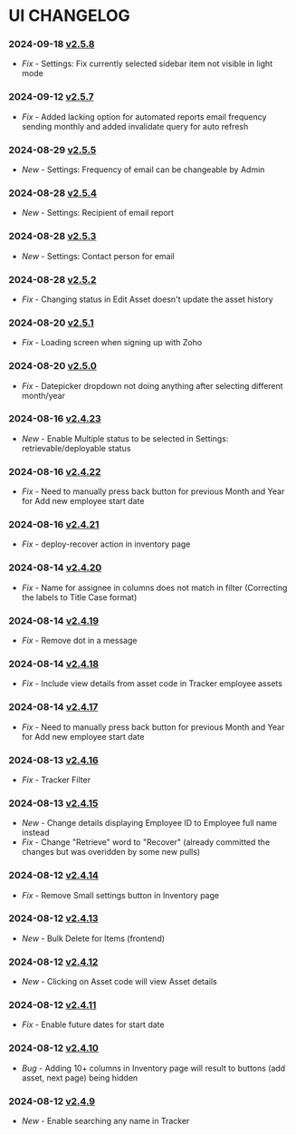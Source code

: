 # UI CHANGELOG

### 2024-09-18 [v2.5.8](https://workplace.zoho.com/#connect_app/portal/intranet/task/623367000000672055)
- *Fix* - Settings: Fix currently selected sidebar item not visible in light mode

### 2024-09-12 [v2.5.7](https://connect.zoho.com/portal/intranet/task/623367000000597066)
- *Fix* - Added lacking option for automated reports email frequency sending monthly and added invalidate query for auto refresh

### 2024-08-29 [v2.5.5](https://connect.zoho.com/portal/intranet/task/623367000000597066)
- *New* - Settings: Frequency of email can be changeable by Admin

### 2024-08-28 [v2.5.4](https://connect.zoho.com/portal/intranet/task/623367000000597079)
- *New* - Settings: Recipient of email report

### 2024-08-28 [v2.5.3](https://connect.zoho.com/portal/intranet/task/623367000000599090)
- *New* - Settings: Contact person for email

### 2024-08-28 [v2.5.2](https://connect.zoho.com/portal/intranet/task/623367000000595540)
- *Fix* - Changing status in Edit Asset doesn't update the asset history

### 2024-08-20 [v2.5.1](https://connect.zoho.com/portal/intranet/task/623367000000601071)
- *Fix* - Loading screen when signing up with Zoho

### 2024-08-20 [v2.5.0](https://connect.zoho.com/portal/intranet/task/623367000000510432)
- *Fix* - Datepicker dropdown not doing anything after selecting different month/year

### 2024-08-16 [v2.4.23](https://connect.zoho.com/portal/intranet/task/623367000000584055)
- *New* - Enable Multiple status to be selected in Settings: retrievable/deployable status

### 2024-08-16 [v2.4.22](https://connect.zoho.com/portal/intranet/task/623367000000510432)
- *Fix* - Need to manually press back button for previous Month and Year for Add new employee start date

### 2024-08-16 [v2.4.21](https://connect.zoho.com/portal/intranet/task/623367000000595253)
- *Fix* - deploy-recover action in inventory page

### 2024-08-14 [v2.4.20](https://connect.zoho.com/portal/intranet/task/623367000000597204)
- *Fix* - Name for assignee in columns does not match in filter (Correcting the labels to Title Case format)

### 2024-08-14 [v2.4.19](https://connect.zoho.com/portal/intranet/task/623367000000554031/623367000000594253)
- *Fix* - Remove dot in a message

### 2024-08-14 [v2.4.18](https://connect.zoho.com/portal/intranet/task/623367000000579041)
- *Fix* - Include view details from asset code in Tracker employee assets

### 2024-08-14 [v2.4.17](https://connect.zoho.com/portal/intranet/task/623367000000510432)
- *Fix* - Need to manually press back button for previous Month and Year for Add new employee start date

### 2024-08-13 [v2.4.16](https://connect.zoho.com/portal/intranet/task/623367000000533577)
- *Fix* - Tracker Filter

### 2024-08-13 [v2.4.15](https://connect.zoho.com/portal/intranet/task/623367000000584121)
- *New* - Change details displaying Employee ID to Employee full name instead
- *Fix* - Change "Retrieve" word to "Recover" (already committed the changes but was overidden by some new pulls)

### 2024-08-12 [v2.4.14](https://connect.zoho.com/portal/intranet/task/623367000000584071)
- *Fix* - Remove Small settings button in Inventory page

### 2024-08-12 [v2.4.13](https://connect.zoho.com/portal/intranet/task/623367000000560167)
- *New* - Bulk Delete for Items (frontend)

### 2024-08-12 [v2.4.12](https://connect.zoho.com/portal/intranet/task/623367000000579041)
- *New* - Clicking on Asset code will view Asset details

### 2024-08-12 [v2.4.11](https://connect.zoho.com/portal/intranet/task/623367000000561013)
- *Fix* - Enable future dates for start date

### 2024-08-12 [v2.4.10](https://connect.zoho.com/portal/intranet/task/623367000000480155)
- *Bug* - Adding 10+ columns in Inventory page will result to buttons (add asset, next page) being hidden

### 2024-08-12 [v2.4.9](https://connect.zoho.com/portal/intranet/task/623367000000586865)
- *New* - Enable searching any name in Tracker